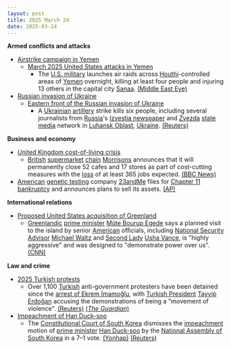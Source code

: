 ```yaml
---
layout: post
title: 2025 March 24
date: 2025-03-24
---
```



**Armed conflicts and attacks**

* [Airstrike campaign in Yemen](https://en.wikipedia.org/wiki/Airstrike_campaign_in_Yemen "Airstrike campaign in Yemen")
  + [March 2025 United States attacks in Yemen](https://en.wikipedia.org/wiki/March_2025_United_States_attacks_in_Yemen "March 2025 United States attacks in Yemen")
    - The [U.S. military](https://en.wikipedia.org/wiki/United_States_Armed_Forces "United States Armed Forces") launches air raids across [Houthi](https://en.wikipedia.org/wiki/Houthis "Houthis")-controlled areas of [Yemen](https://en.wikipedia.org/wiki/Yemen "Yemen") overnight, killing at least four people and injuring 13 others in the capital city [Sanaa](https://en.wikipedia.org/wiki/Sanaa "Sanaa"). [(Middle East Eye)](https://www.middleeasteye.net/live-blog/live-blog-update/us-air-strikes-yemen-kill-four-wound-two)
* [Russian invasion of Ukraine](https://en.wikipedia.org/wiki/Russian_invasion_of_Ukraine "Russian invasion of Ukraine")
  + [Eastern front of the Russian invasion of Ukraine](https://en.wikipedia.org/wiki/Eastern_front_of_the_Russian_invasion_of_Ukraine "Eastern front of the Russian invasion of Ukraine")
    - A [Ukrainian](https://en.wikipedia.org/wiki/Armed_Forces_of_Ukraine "Armed Forces of Ukraine") [artillery](https://en.wikipedia.org/wiki/Artillery "Artillery") strike kills six people, including several journalists from [Russia](https://en.wikipedia.org/wiki/Russia "Russia")'s [Izvestia newspaper](https://en.wikipedia.org/wiki/Izvestia "Izvestia") and [Zvezda](https://en.wikipedia.org/wiki/Zvezda_%28TV_channel%29 "Zvezda (TV channel)") [state media](https://en.wikipedia.org/wiki/State_media "State media") network in [Luhansk Oblast](https://en.wikipedia.org/wiki/Luhansk_Oblast "Luhansk Oblast"), [Ukraine](https://en.wikipedia.org/wiki/Ukraine "Ukraine"). [(Reuters)](https://www.reuters.com/world/europe/ukrainian-artillery-attack-kills-six-east-including-three-journalists-regional-2025-03-24/)

**Business and economy**

* [United Kingdom cost-of-living crisis](https://en.wikipedia.org/wiki/2021%E2%80%93present_United_Kingdom_cost-of-living_crisis "2021–present United Kingdom cost-of-living crisis")
  + [British](https://en.wikipedia.org/wiki/United_Kingdom "United Kingdom") [supermarket](https://en.wikipedia.org/wiki/Supermarket "Supermarket") [chain](https://en.wikipedia.org/wiki/Chain_store "Chain store") [Morrisons](https://en.wikipedia.org/wiki/Morrisons "Morrisons") announces that it will permanently close 52 cafes and 17 stores as part of cost-cutting measures with the [loss](https://en.wikipedia.org/wiki/Layoff "Layoff") of at least 365 jobs expected. [(BBC News)](https://www.bbc.co.uk/news/articles/cqx0v5xprz4o)
* [American](https://en.wikipedia.org/wiki/United_States "United States") [genetic testing](https://en.wikipedia.org/wiki/Genetic_testing "Genetic testing") company [23andMe](https://en.wikipedia.org/wiki/23andMe "23andMe") files for [Chapter 11 bankruptcy](https://en.wikipedia.org/wiki/Chapter_11%2C_Title_11%2C_United_States_Code "Chapter 11, Title 11, United States Code") and announces plans to sell its assets. [(AP)](https://apnews.com/article/23andme-chapter-11-bankruptcy-wojcicki-resigns-9827549d9171a537e76f60cb950d1823)

**International relations**

* [Proposed United States acquisition of Greenland](https://en.wikipedia.org/wiki/Proposed_United_States_acquisition_of_Greenland "Proposed United States acquisition of Greenland")
  + [Greenlandic](https://en.wikipedia.org/wiki/Naalakkersuisut "Naalakkersuisut") [prime minister](https://en.wikipedia.org/wiki/Prime_Minister_of_Greenland "Prime Minister of Greenland") [Múte Bourup Egede](https://en.wikipedia.org/wiki/M%C3%BAte_Bourup_Egede "Múte Bourup Egede") says a planned visit to the island by senior [American](https://en.wikipedia.org/wiki/United_States "United States") officials, including [National Security Advisor](https://en.wikipedia.org/wiki/National_Security_Advisor_%28United_States%29 "National Security Advisor (United States)") [Michael Waltz](https://en.wikipedia.org/wiki/Michael_Waltz "Michael Waltz") and [Second Lady](https://en.wikipedia.org/wiki/Second_ladies_and_gentlemen_of_the_United_States "Second ladies and gentlemen of the United States") [Usha Vance](https://en.wikipedia.org/wiki/Usha_Vance "Usha Vance"), is "highly aggressive" and was designed to "demonstrate power over us". [(CNN)](https://edition.cnn.com/2025/03/24/world/greenland-prime-minister-us-usha-vance-intl-hnk/index.html)

**Law and crime**

* [2025 Turkish protests](https://en.wikipedia.org/wiki/2025_Turkish_protests "2025 Turkish protests")
  + Over 1,100 [Turkish](https://en.wikipedia.org/wiki/Turkey "Turkey") anti-government protesters have been detained since the [arrest of Ekrem İmamoğlu](https://en.wikipedia.org/wiki/Arrest_of_Ekrem_%C4%B0mamo%C4%9Flu "Arrest of Ekrem İmamoğlu"), with [Turkish President](https://en.wikipedia.org/wiki/President_of_Turkey "President of Turkey") [Tayyip Erdoğan](https://en.wikipedia.org/wiki/Recep_Tayyip_Erdo%C4%9Fan "Recep Tayyip Erdoğan") accusing the demonstrations of being a "movement of violence". [(Reuters)](https://www.reuters.com/world/middle-east/turkey-detains-nine-journalists-over-protests-against-istanbul-mayors-arrest-2025-03-24/) [(*The Guardian*)](https://www.theguardian.com/world/2025/mar/24/journalists-among-more-than-1100-arrested-in-turkey-crackdown-istanbul)
* [Impeachment of Han Duck-soo](https://en.wikipedia.org/wiki/Impeachment_of_Han_Duck-soo "Impeachment of Han Duck-soo")
  + The [Constitutional Court of South Korea](https://en.wikipedia.org/wiki/Constitutional_Court_of_South_Korea "Constitutional Court of South Korea") dismisses the [impeachment](https://en.wikipedia.org/wiki/Impeachment "Impeachment") motion of [prime minister](https://en.wikipedia.org/wiki/Prime_Minister_of_South_Korea "Prime Minister of South Korea") [Han Duck-soo](https://en.wikipedia.org/wiki/Han_Duck-soo "Han Duck-soo") by the [National Assembly of South Korea](https://en.wikipedia.org/wiki/National_Assembly_of_South_Korea "National Assembly of South Korea") in a 7–1 vote. [(Yonhap)](https://en.yna.co.kr/view/AEN20250324002752315) [(Reuters)](https://www.reuters.com/world/asia-pacific/south-koreas-constitutional-court-strikes-down-impeachment-pm-han-duck-soo-2025-03-24/)
